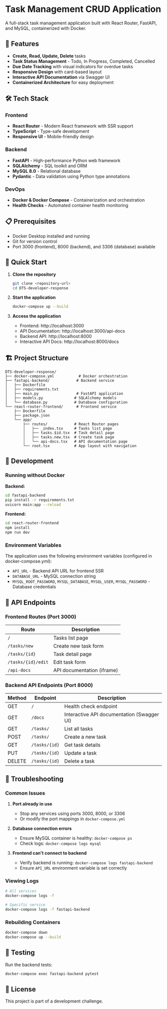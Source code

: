 # Task Management CRUD Application

A full-stack task management application built with React Router, FastAPI, and MySQL, containerized with Docker.

## 🚀 Features

- **Create, Read, Update, Delete** tasks
- **Task Status Management** - Todo, In Progress, Completed, Cancelled
- **Due Date Tracking** with visual indicators for overdue tasks
- **Responsive Design** with card-based layout
- **Interactive API Documentation** via Swagger UI
- **Containerized Architecture** for easy deployment

## 🛠️ Tech Stack

### Frontend
- **React Router** - Modern React framework with SSR support
- **TypeScript** - Type-safe development
- **Responsive UI** - Mobile-friendly design

### Backend
- **FastAPI** - High-performance Python web framework
- **SQLAlchemy** - SQL toolkit and ORM
- **MySQL 8.0** - Relational database
- **Pydantic** - Data validation using Python type annotations

### DevOps
- **Docker & Docker Compose** - Containerization and orchestration
- **Health Checks** - Automated container health monitoring

## 📋 Prerequisites

- Docker Desktop installed and running
- Git for version control
- Port 3000 (frontend), 8000 (backend), and 3306 (database) available

## 🚀 Quick Start

1. **Clone the repository**
   ```bash
   git clone <repository-url>
   cd DTS-developer-response
   ```

2. **Start the application**
   ```bash
   docker-compose up --build
   ```

3. **Access the application**
   - Frontend: http://localhost:3000
   - API Documentation: http://localhost:3000/api-docs
   - Backend API: http://localhost:8000
   - Interactive API Docs: http://localhost:8000/docs

## 🏗️ Project Structure

```
DTS-developer-response/
├── docker-compose.yml           # Docker orchestration
├── fastapi-backend/            # Backend service
│   ├── Dockerfile
│   ├── requirements.txt
│   ├── main.py                 # FastAPI application
│   ├── models.py              # SQLAlchemy models
│   └── database.py            # Database configuration
└── react-router-frontend/      # Frontend service
    ├── Dockerfile
    ├── package.json
    └── app/
        ├── routes/            # React Router pages
        │   ├── _index.tsx     # Tasks list page
        │   ├── tasks.$id.tsx  # Task detail page
        │   ├── tasks.new.tsx  # Create task page
        │   └── api-docs.tsx   # API documentation page
        └── root.tsx           # App layout with navigation

```

## 🔧 Development

### Running without Docker

**Backend:**
```bash
cd fastapi-backend
pip install -r requirements.txt
uvicorn main:app --reload
```

**Frontend:**
```bash
cd react-router-frontend
npm install
npm run dev
```

### Environment Variables

The application uses the following environment variables (configured in docker-compose.yml):

- `API_URL` - Backend API URL for frontend SSR
- `DATABASE_URL` - MySQL connection string
- `MYSQL_ROOT_PASSWORD`, `MYSQL_DATABASE`, `MYSQL_USER`, `MYSQL_PASSWORD` - Database credentials

## 📝 API Endpoints

### Frontend Routes (Port 3000)
| Route | Description |
|--------|-------------|
| `/` | Tasks list page |
| `/tasks/new` | Create new task form |
| `/tasks/{id}` | Task detail page |
| `/tasks/{id}/edit` | Edit task form |
| `/api-docs` | API documentation (iframe) |

### Backend API Endpoints (Port 8000)
| Method | Endpoint | Description |
|--------|----------|-------------|
| GET | `/` | Health check endpoint |
| GET | `/docs` | Interactive API documentation (Swagger UI) |
| GET | `/tasks/` | List all tasks |
| POST | `/tasks/` | Create a new task |
| GET | `/tasks/{id}` | Get task details |
| PUT | `/tasks/{id}` | Update a task |
| DELETE | `/tasks/{id}` | Delete a task |

## 🐛 Troubleshooting

### Common Issues

1. **Port already in use**
   - Stop any services using ports 3000, 8000, or 3306
   - Or modify the port mappings in `docker-compose.yml`

2. **Database connection errors**
   - Ensure MySQL container is healthy: `docker-compose ps`
   - Check logs: `docker-compose logs mysql`

3. **Frontend can't connect to backend**
   - Verify backend is running: `docker-compose logs fastapi-backend`
   - Ensure `API_URL` environment variable is set correctly

### Viewing Logs
```bash
# All services
docker-compose logs -f

# Specific service
docker-compose logs -f fastapi-backend
```

### Rebuilding Containers
```bash
docker-compose down
docker-compose up --build
```

## 🧪 Testing

Run the backend tests:
```bash
docker-compose exec fastapi-backend pytest
```

## 📄 License

This project is part of a development challenge.
